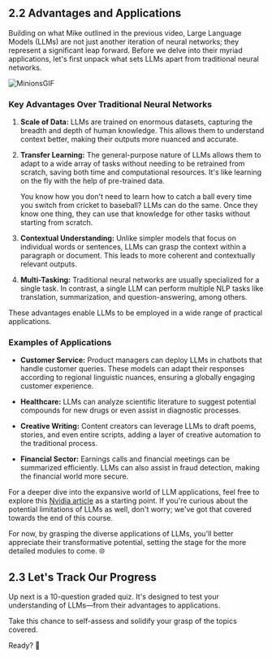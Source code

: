 ## 2.2 Advantages and Applications

Building on what Mike outlined in the previous video, Large Language Models (LLMs) are not just another iteration of neural networks; they represent a significant leap forward. Before we delve into their myriad applications, let's first unpack what sets LLMs apart from traditional neural networks.

![MinionsGIF](https://github.com/gtech-mulearn/Pathway-AI-Bootcamp/assets/84973988/cb037d4e-398d-4699-b672-4c419ecbe357)

### Key Advantages Over Traditional Neural Networks

1. **Scale of Data:** LLMs are trained on enormous datasets, capturing the breadth and depth of human knowledge. This allows them to understand context better, making their outputs more nuanced and accurate.

2. **Transfer Learning:** The general-purpose nature of LLMs allows them to adapt to a wide array of tasks without needing to be retrained from scratch, saving both time and computational resources. It's like learning on the fly with the help of pre-trained data.

   You know how you don't need to learn how to catch a ball every time you switch from cricket to baseball? LLMs can do the same. Once they know one thing, they can use that knowledge for other tasks without starting from scratch.

3. **Contextual Understanding:** Unlike simpler models that focus on individual words or sentences, LLMs can grasp the context within a paragraph or document. This leads to more coherent and contextually relevant outputs.

4. **Multi-Tasking:** Traditional neural networks are usually specialized for a single task. In contrast, a single LLM can perform multiple NLP tasks like translation, summarization, and question-answering, among others.

These advantages enable LLMs to be employed in a wide range of practical applications.

### Examples of Applications

- **Customer Service:** Product managers can deploy LLMs in chatbots that handle customer queries. These models can adapt their responses according to regional linguistic nuances, ensuring a globally engaging customer experience.

- **Healthcare:** LLMs can analyze scientific literature to suggest potential compounds for new drugs or even assist in diagnostic processes.

- **Creative Writing:** Content creators can leverage LLMs to draft poems, stories, and even entire scripts, adding a layer of creative automation to the traditional process.

- **Financial Sector:** Earnings calls and financial meetings can be summarized efficiently. LLMs can also assist in fraud detection, making the financial world more secure.

For a deeper dive into the expansive world of LLM applications, feel free to explore this [Nvidia article](link_to_article) as a starting point. If you're curious about the potential limitations of LLMs as well, don't worry; we've got that covered towards the end of this course.

For now, by grasping the diverse applications of LLMs, you'll better appreciate their transformative potential, setting the stage for the more detailed modules to come. 🌐

## 2.3 Let's Track Our Progress

Up next is a 10-question graded quiz. It's designed to test your understanding of LLMs—from their advantages to applications.

Take this chance to self-assess and solidify your grasp of the topics covered.

Ready? 📝

